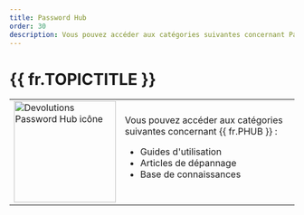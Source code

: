 ```yaml
---
title: Password Hub
order: 30
description: Vous pouvez accéder aux catégories suivantes concernant Password Hub ':' Guides d'utilisation, Articles de dépannage et Base de connaissances
---
```

# {{ fr.TOPICTITLE }} 
<table>
	<tr>
		<td>
<img src="https://webdevolutions.blob.core.windows.net/images/projects/password-hub/logos/password-hub-icon-shadow.svg" width="180" alt="Devolutions Password Hub icône">
		</td>
		<td>
Vous pouvez accéder aux catégories suivantes concernant {{ fr.PHUB }} : 
<ul>
  <li>Guides d&apos;utilisation</li>
  <li>Articles de dépannage</li>
  <li>Base de connaissances</li>
</ul>
		</td>
	</tr>
</table>